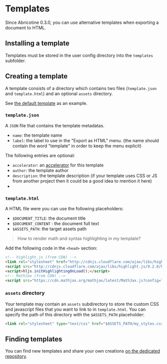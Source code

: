 # Templates

Since Abricotine 0.3.0, you can use alternative templates when exporting a document to HTML.

## Installing a template

Templates must be stored in the user config directory into the `templates` subfolder.

## Creating a template

A template consists of a directory which contains two files (`template.json` and `template.html`) and an optional `assets` directory.

See [the default template](https://github.com/brrd/Abricotine/tree/master/default/templates/default) as an example.

### `template.json`

A `JSON` file that contains the template metadatas.

* `name`: the template name
* `label`: the label to use in the "Export as HTML" menu. (the name should contain the word "template" in order to keep the menu explicit)

The following entries are optional:

* `accelerator`: an [accelerator](https://github.com/atom/electron/blob/master/docs/api/accelerator.md) for this template
* `author`: the template author
* `description`: the template description (if your template uses CSS or JS from another project then it could be a good idea to mention it here)
* 

### `template.html`

A HTML file were you can use the following placeholders:

* `$DOCUMENT_TITLE`: the document title
* `$DOCUMENT_CONTENT` : the document full text
* `$ASSETS_PATH`: the target assets path

> How to render math and syntax highlighting in my template?

Add the following code in the `<head>` section:

```html
<!-- highlight.js (from CDN) -->
<link rel="stylesheet" href="http://cdnjs.cloudflare.com/ajax/libs/highlight.js/9.2.0/styles/default.min.css">
<script src="http://cdnjs.cloudflare.com/ajax/libs/highlight.js/9.2.0/highlight.min.js"></script>
<script>hljs.initHighlightingOnLoad();</script>
<!-- MathJax (from CDN) -->
<script src="https://cdn.mathjax.org/mathjax/latest/MathJax.js?config=TeX-AMS_HTML"></script>
```

### `assets` directory

Your template may contain an `assets` subdirectory to store the custom CSS and javascript files that you want to link to in `template.html`. You can specify the path of this directory with the `$ASSETS_PATH` placeholder:

```html
<link rel="stylesheet" type="text/css" href="$ASSETS_PATH/my_styles.css">
```

## Finding templates

You can find new templates and share your own creations [on the dedicated repository](https://github.com/brrd/Abricotine-templates).
